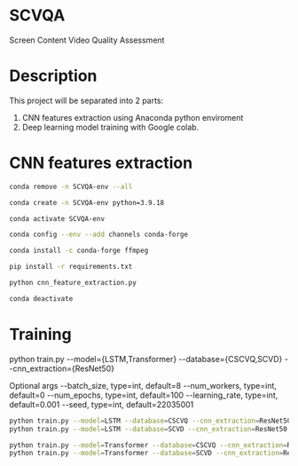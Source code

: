 # SCVQA

Screen Content Video Quality Assessment

# Description

This project will be separated into 2 parts:

1. CNN features extraction using Anaconda python enviroment
2. Deep learning model training with Google colab.

# CNN features extraction

```bash
conda remove -n SCVQA-env --all

conda create -n SCVQA-env python=3.9.18

conda activate SCVQA-env

conda config --env --add channels conda-forge

conda install -c conda-forge ffmpeg

pip install -r requirements.txt

python cnn_feature_extraction.py

conda deactivate
```

# Training

python train.py --model={LSTM,Transformer} --database={CSCVQ,SCVD} --cnn_extraction={ResNet50}

Optional args
--batch_size, type=int, default=8
--num_workers, type=int, default=0
--num_epochs, type=int, default=100
--learning_rate, type=int, default=0.001
--seed, type=int, default=22035001

```bash
python train.py --model=LSTM --database=CSCVQ --cnn_extraction=ResNet50 --batch_size=8 --num_epochs=100
python train.py --model=LSTM --database=SCVD --cnn_extraction=ResNet50 --batch_size=32 --num_epochs=500

python train.py --model=Transformer --database=CSCVQ --cnn_extraction=ResNet50 --batch_size=8 --num_epochs=100
python train.py --model=Transformer --database=SCVD --cnn_extraction=ResNet50 --batch_size=32 --num_epochs=500
```
